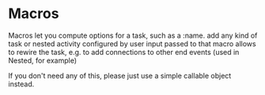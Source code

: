 # Macros

Macros let you compute options for a task, such as a :name.
add any kind of task or nested activity configured by user input passed to that macro
allows to rewire the task, e.g. to add connections to other end events (used in Nested, for example)

If you don't need any of this, please just use a simple callable object instead.
